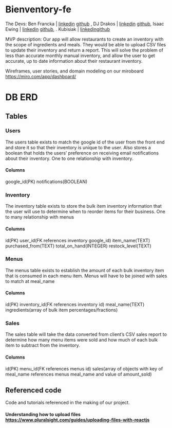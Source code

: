 # Bienventory-fe

The Devs: Ben Francka | [linkedin](https://www.linkedin.com/in/ben-francka/) [github](https://github.com/BenFrancka)
, DJ Drakos | [linkedin](https://www.linkedin.com/in/dj-drakos/) [github](https://github.com/dianajodrakos), Isaac Ewing | [linkedin](https://www.linkedin.com/in/isaac-ewing-6ba3b5211/) [github](https://github.com/Isaac-Ewing), . Kubisiak | [linkedin](https://www.linkedin.com/in/kubisiak/)[github](https://github.com/mckubisiak)

MVP description: Our app will allow restaurants to create an inventory with the scope of ingredients and meals. They would be able to upload CSV files to update their inventory and return a report. This will solve the problem of less than accurate monthly manual inventory, and allow the user to get accurate, up to date information about their restaurant inventory.

Wireframes, user stories, and domain modeling on our miroboard <https://miro.com/app/dashboard/>
# DB ERD

## Tables

### Users
The users table exists to match the google id of the user from the front end and store it so that their inventory is unique to the user. Also stores a boolean that holds the users’ preference on receiving email notifications about their inventory.
One to one relationship with inventory.
#### Columns
google_id(PK)
notifications(BOOLEAN)



### Inventory
The inventory table exists to store the bulk item inventory information that the user will use to determine when to reorder items for their business. 
One to many relationship with menus
#### Columns
id(PK)
user_id(FK references inventory google_id)
item_name(TEXT)
purchased_from(TEXT)
total_on_hand(INTEGER)
restock_level(TEXT)


### Menus
The menus table exists to establish the amount of each bulk inventory item that is consumed in each menu item.
Menus will have to be joined with sales to match at meal_name
#### Columns
id(PK)
inventory_id(FK references inventory id)
meal_name(TEXT)
ingredients(array of bulk item percentages/fractions)


### Sales
The sales table will take the data converted from client’s CSV sales report to determine how many menu items were sold and how much of each bulk item to subtract from the inventory.
#### Columns
id(PK)
menu_id(FK references menus id)
sales(array of objects with key of meal_name references menus meal_name and value of amount_sold)



## Referenced code
Code and tutorials referenced in the making of our project.
#### Understanding how to upload files <https://www.pluralsight.com/guides/uploading-files-with-reactjs>
